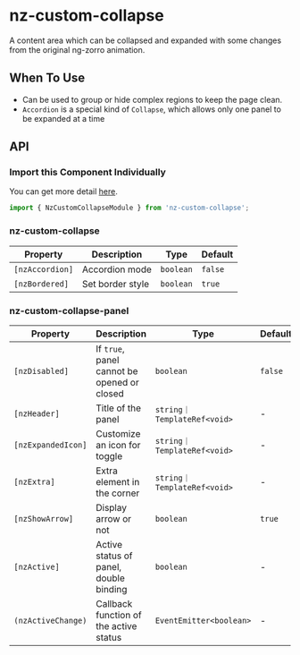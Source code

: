 ﻿# nz-custom-collapse
A content area which can be collapsed and expanded with some changes from the original ng-zorro animation.


## When To Use

- Can be used to group or hide complex regions to keep the page clean.
- `Accordion` is a special kind of `Collapse`, which allows only one panel to be expanded at a time

## API

### Import this Component Individually

You can get more detail [here](/docs/getting-started/en#import-a-component-individually).

```ts
import { NzCustomCollapseModule } from 'nz-custom-collapse';
```

### nz-custom-collapse

| Property | Description | Type | Default |
| -------- | ----------- | ---- | ------- |
| `[nzAccordion]` | Accordion mode | `boolean` | `false`|
| `[nzBordered]` | Set border style | `boolean` | `true` |

### nz-custom-collapse-panel

| Property | Description | Type | Default |
| -------- | ----------- | ---- | ------- |
| `[nzDisabled]` | If `true`, panel cannot be opened or closed | `boolean` | `false` |
| `[nzHeader]` | Title of the panel | `string｜TemplateRef<void>` | - |
| `[nzExpandedIcon]` | Customize an icon for toggle | `string｜TemplateRef<void>` | - |
| `[nzExtra]` | Extra element in the corner | `string｜TemplateRef<void>` | - |
| `[nzShowArrow]` | Display arrow or not | `boolean` | `true` |
| `[nzActive]` | Active status of panel, double binding | `boolean` | - |
| `(nzActiveChange)` | Callback function of the active status | `EventEmitter<boolean>` | - |

